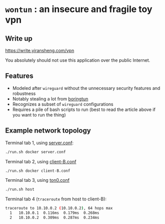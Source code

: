 # `wontun` : an insecure and fragile toy vpn

## Write up

https://write.yiransheng.com/vpn

You absolutely should not use this application over the public Internet.

## Features

* Modeled after `wireguard` without the unnecessary security features and robustness
* Notably stealing a lot from [boringtun](https://github.com/cloudflare/boringtun/blob/master/boringtun/src/device/mod.rs)
* Recognizes a subset of `wireguard` configurations
* Requires a pile of bash scripts to run (best to read the article above if you want to run the thing)

## Example network topology

Terminal tab 1, using [server.conf](./server.conf):

```bash
./run.sh docker server.conf
```

Terminal tab 2, using [client-B.conf](./client-B.conf)

```bash
./run.sh docker client-B.conf
```

Terminal tab 3, using [ton0.conf](./tun0.conf)

```bash
./run.sh host
```

Terminal tab 4 (`traceroute` from host to client-B):

```bash
traceroute to 10.10.0.2 (10.10.0.2), 64 hops max
  1   10.10.0.1  0.116ms  0.179ms  0.268ms
  2   10.10.0.2  0.309ms  0.287ms  0.234ms
```

